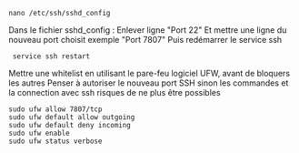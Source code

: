 
```
nano /etc/ssh/sshd_config
```
Dans le fichier sshd_config : 
Enlever ligne "Port 22"
Et mettre une ligne du nouveau port choisit 
exemple 
"Port 7807"
Puis redémarrer le service ssh 
```
 service ssh restart
```

Mettre une whitelist en utilisant le pare-feu logiciel UFW, avant de bloquers les autres
Penser à autoriser le nouveau port SSH sinon les commandes et la connection avec ssh risques de ne plus être possibles
```
sudo ufw allow 7807/tcp
sudo ufw default allow outgoing
sudo ufw default deny incoming
sudo ufw enable
sudo ufw status verbose
```


